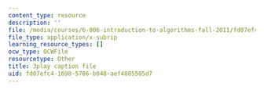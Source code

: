 ```yaml
---
content_type: resource
description: ''
file: /media/courses/6-006-introduction-to-algorithms-fall-2011/fd07efc416985706b048aef4805505d7_tp4_UXaVyx8.vtt
file_type: application/x-subrip
learning_resource_types: []
ocw_type: OCWFile
resourcetype: Other
title: 3play caption file
uid: fd07efc4-1698-5706-b048-aef4805505d7
---
```

